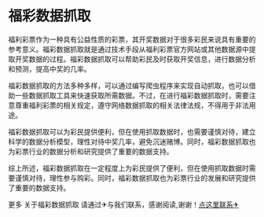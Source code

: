 # 福彩数据抓取

福利彩票作为一种具有公益性质的彩票，其开奖数据对于很多彩民来说具有重要的参考意义。福彩数据抓取就是通过技术手段从福利彩票官方网站或其他数据源中提取开奖数据的过程。福彩数据抓取可以帮助彩民及时获取开奖信息，进行数据分析和预测，提高中奖的几率。

福彩数据抓取的方法多种多样，可以通过编写爬虫程序来实现自动抓取，也可以借助一些数据抓取工具来快速获取所需数据。不过，在进行福彩数据抓取时，需要注意尊重福利彩票的相关规定，遵守网络数据抓取的相关法律法规，不得用于非法用途。

福彩数据抓取可以为彩民提供便利，但在使用抓取数据时，也需要谨慎对待，建立科学的数据分析模型，理性对待中奖几率，避免沉迷赌博。同时，福彩数据抓取也为彩票行业的数据分析和研究提供了重要的数据支持。

综上所述，福彩数据抓取在一定程度上为彩民提供了便利，但在使用抓取数据时需要谨慎对待，理性参与购彩。同时，福彩数据抓取也为彩票行业的发展和研究提供了重要的数据支持。

更多 关于福彩数据抓取 请通过✈与我们联系，感谢阅读,谢谢！[点这里联系✈](https://ww.k02.cc)